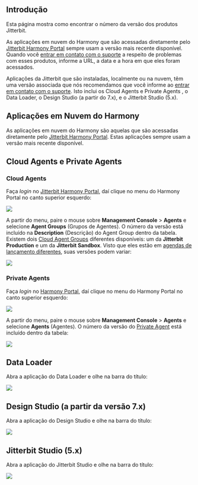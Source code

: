 [//]: # (Descobrindo a Minha Versão Jitterbit)
[//]: # (This is a translation of Version 26, published on June 29, 2021.)

## Introdução

Esta página mostra como encontrar o número da versão dos produtos
Jitterbit.

As aplicações em nuvem do Harmony que são acessadas diretamente pelo
[Jitterbit Harmony Portal](https://success.jitterbit.com/display/DOC/Jitterbit+Harmony+Portal) sempre usam a versão mais recente
disponível. Quando você [entrar em contato com o suporte](https://success.jitterbit.com/display/DOC/Using+the+Jitterbit+Support+Portal)
a respeito de problemas com esses produtos, informe a URL, a data e a hora
em que eles foram acessados.

Aplicações da Jitterbit que são instaladas, localmente ou na nuvem, têm
uma versão associada que nós recomendamos que você informe ao [entrar
em contato com o suporte](https://success.jitterbit.com/display/DOC/Using+the+Jitterbit+Support+Portal). Isto inclui os Cloud Agents e Private
Agents , o Data Loader, o Design Studio (a partir do 7.x), e o Jitterbit
Studio (5.x).


## Aplicações em Nuvem do Harmony

As aplicações em nuvem do Harmony são aquelas que são acessadas
diretamente pelo [Jitterbit Harmony Portal](https://success.jitterbit.com/display/DOC/Jitterbit+Harmony+Portal). Estas aplicações
sempre usam a versão mais recente disponível.


## Cloud Agents e Private Agents

### Cloud Agents

Faça *login* no [Jitterbit Harmony Portal](https://success.jitterbit.com/display/DOC/Jitterbit+Harmony+Portal), daí clique no menu do
Harmony Portal no canto superior esquerdo:

<span class="confluence-embedded-file-wrapper"><img
src="https://success.jitterbit.com/download/attachments/57803016/image2018-12-3_8-12-25.png?version=1&amp;modificationDate=1543851797114&amp;api=v2"
class="confluence-embedded-image"
data-image-src="https://success.jitterbit.com/download/attachments/57803016/image2018-12-3_8-12-25.png?version=1&amp;modificationDate=1543851797114&amp;api=v2"
data-unresolved-comment-count="0" data-linked-resource-id="87524387"
data-linked-resource-version="1" data-linked-resource-type="attachment"
data-linked-resource-default-alias="image2018-12-3_8-12-25.png"
data-base-url="https://success.jitterbit.com"
data-linked-resource-content-type="image/png"
data-linked-resource-container-id="57803016"
data-linked-resource-container-version="26" /></span>

A partir do menu, paire o mouse sobre **Management Console** \>
**Agents** e selecione **Agent Groups** (Grupos de Agentes). O número da
versão está incluído na **Description** (Descrição) do Agent Group
dentro da tabela. Existem dois [Cloud Agent Groups](https://success.jitterbit.com/display/DOC/Cloud+Agent+Groups) diferentes
disponíveis: um da **Jitterbit Production** e um da **Jitterbit
Sandbox**. Visto que eles estão em [agendas de lançamento
diferentes](https://success.jitterbit.com/display/DOC/Cloud+Agent+Groups), suas versões podem variar:

<span class="confluence-embedded-file-wrapper"><img
src="https://success.jitterbit.com/download/attachments/57803016/Screen%20Shot%202018-09-07%20at%2011.25.20%20AM.png?version=1&amp;modificationDate=1536345136310&amp;api=v2"
class="confluence-embedded-image"
data-image-src="https://success.jitterbit.com/download/attachments/57803016/Screen%20Shot%202018-09-07%20at%2011.25.20%20AM.png?version=1&amp;modificationDate=1536345136310&amp;api=v2"
data-unresolved-comment-count="0" data-linked-resource-id="83526767"
data-linked-resource-version="1" data-linked-resource-type="attachment"
data-linked-resource-default-alias="Screen Shot 2018-09-07 at 11.25.20 AM.png"
data-base-url="https://success.jitterbit.com"
data-linked-resource-content-type="image/png"
data-linked-resource-container-id="57803016"
data-linked-resource-container-version="26" /></span>

### Private Agents

Faça *login* no <a href="https://login.jitterbit.com/" class="external-link"
rel="nofollow">Harmony Portal</a>, daí clique no menu do Harmony
Portal no canto superior esquerdo:

<span class="confluence-embedded-file-wrapper"><img
src="https://success.jitterbit.com/download/attachments/57803016/image2018-12-3_8-12-25.png?version=1&amp;modificationDate=1543851797114&amp;api=v2"
class="confluence-embedded-image"
data-image-src="https://success.jitterbit.com/download/attachments/57803016/image2018-12-3_8-12-25.png?version=1&amp;modificationDate=1543851797114&amp;api=v2"
data-unresolved-comment-count="0" data-linked-resource-id="87524387"
data-linked-resource-version="1" data-linked-resource-type="attachment"
data-linked-resource-default-alias="image2018-12-3_8-12-25.png"
data-base-url="https://success.jitterbit.com"
data-linked-resource-content-type="image/png"
data-linked-resource-container-id="57803016"
data-linked-resource-container-version="26" /></span>

A partir do menu, paire o mouse sobre **Management Console** \>
**Agents** e selecione **Agents** (Agentes). O número da versão do
[Private Agent](https://success.jitterbit.com/display/DOC/Private+Agents) está incluído dentro da tabela:

<span class="confluence-embedded-file-wrapper"><img
src="https://success.jitterbit.com/download/attachments/57803016/Screen%20Shot%202018-09-07%20at%2011.28.35%20AM.png?version=3&amp;modificationDate=1536345409899&amp;api=v2"
class="confluence-embedded-image"
data-image-src="https://success.jitterbit.com/download/attachments/57803016/Screen%20Shot%202018-09-07%20at%2011.28.35%20AM.png?version=3&amp;modificationDate=1536345409899&amp;api=v2"
data-unresolved-comment-count="0" data-linked-resource-id="83526768"
data-linked-resource-version="3" data-linked-resource-type="attachment"
data-linked-resource-default-alias="Screen Shot 2018-09-07 at 11.28.35 AM.png"
data-base-url="https://success.jitterbit.com"
data-linked-resource-content-type="image/png"
data-linked-resource-container-id="57803016"
data-linked-resource-container-version="26" /></span>


## Data Loader

Abra a aplicação do Data Loader e olhe na barra do título:

<span class="confluence-embedded-file-wrapper"><img
src="https://success.jitterbit.com/download/attachments/57803016/data-loader-version.png?version=1&amp;modificationDate=1526049660414&amp;api=v2"
class="confluence-embedded-image"
data-image-src="https://success.jitterbit.com/download/attachments/57803016/data-loader-version.png?version=1&amp;modificationDate=1526049660414&amp;api=v2"
data-unresolved-comment-count="0" data-linked-resource-id="77110592"
data-linked-resource-version="1" data-linked-resource-type="attachment"
data-linked-resource-default-alias="data-loader-version.png"
data-base-url="https://success.jitterbit.com"
data-linked-resource-content-type="image/png"
data-linked-resource-container-id="57803016"
data-linked-resource-container-version="26" /></span>


## Design Studio (a partir da versão 7.x)

Abra a aplicação do Design Studio e olhe na barra do título:

<span class="confluence-embedded-file-wrapper"><img
src="https://success.jitterbit.com/download/attachments/57803016/studio-harmony-version.png?version=1&amp;modificationDate=1526049660367&amp;api=v2"
class="confluence-embedded-image"
data-image-src="https://success.jitterbit.com/download/attachments/57803016/studio-harmony-version.png?version=1&amp;modificationDate=1526049660367&amp;api=v2"
data-unresolved-comment-count="0" data-linked-resource-id="77110589"
data-linked-resource-version="1" data-linked-resource-type="attachment"
data-linked-resource-default-alias="studio-harmony-version.png"
data-base-url="https://success.jitterbit.com"
data-linked-resource-content-type="image/png"
data-linked-resource-container-id="57803016"
data-linked-resource-container-version="26" /></span>


## Jitterbit Studio (5.x)

Abra a aplicação do Jitterbit Studio e olhe na barra do título:

<span class="confluence-embedded-file-wrapper"><img
src="https://success.jitterbit.com/download/attachments/57803016/studio-5-version-sm.png?version=1&amp;modificationDate=1526049660430&amp;api=v2"
class="confluence-embedded-image"
data-image-src="https://success.jitterbit.com/download/attachments/57803016/studio-5-version-sm.png?version=1&amp;modificationDate=1526049660430&amp;api=v2"
data-unresolved-comment-count="0" data-linked-resource-id="77110593"
data-linked-resource-version="1" data-linked-resource-type="attachment"
data-linked-resource-default-alias="studio-5-version-sm.png"
data-base-url="https://success.jitterbit.com"
data-linked-resource-content-type="image/png"
data-linked-resource-container-id="57803016"
data-linked-resource-container-version="26" /></span>
